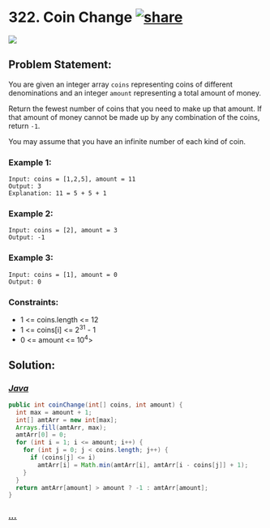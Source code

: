 # 322. Coin Change [![share]](https://leetcode.com/problems/coin-change)

![][medium]

## Problem Statement:

You are given an integer array `coins` representing coins of different denominations and an integer `amount` representing a total amount of money.

Return the fewest number of coins that you need to make up that amount. If that amount of money cannot be made up by any combination of the coins, return `-1`.

You may assume that you have an infinite number of each kind of coin.

### Example 1:

```
Input: coins = [1,2,5], amount = 11
Output: 3
Explanation: 11 = 5 + 5 + 1
```

### Example 2:

```
Input: coins = [2], amount = 3
Output: -1
```

### Example 3:

```
Input: coins = [1], amount = 0
Output: 0
```

### Constraints:

- 1 <= coins.length <= 12
- 1 <= coins[i] <= 2<sup>31</sup> - 1
- 0 <= amount <= 10<sup>4</sup>>

## Solution:

### [_Java_](#)

```java
public int coinChange(int[] coins, int amount) {
  int max = amount + 1;
  int[] amtArr = new int[max];
  Arrays.fill(amtArr, max);
  amtArr[0] = 0;
  for (int i = 1; i <= amount; i++) {
    for (int j = 0; j < coins.length; j++) {
      if (coins[j] <= i)
        amtArr[i] = Math.min(amtArr[i], amtArr[i - coins[j]] + 1);
    }
  }
  return amtArr[amount] > amount ? -1 : amtArr[amount];
}
```

### [_..._](#)

```

```

<!----------------------------------{ link }--------------------------------->

[share]: https://img.icons8.com/external-anggara-blue-anggara-putra/20/000000/external-share-user-interface-basic-anggara-blue-anggara-putra-2.png
[easy]: https://img.shields.io/badge/Difficulty-Easy-bright.svg
[medium]: https://img.shields.io/badge/Difficulty-Medium-yellow.svg
[hard]: https://img.shields.io/badge/Difficulty-Hard-red.svg
